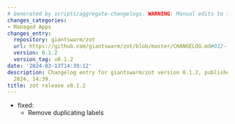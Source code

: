 ```yaml
---
# Generated by scripts/aggregate-changelogs. WARNING: Manual edits to this files will be overwritten.
changes_categories:
- Managed Apps
changes_entry:
  repository: giantswarm/zot
  url: https://github.com/giantswarm/zot/blob/master/CHANGELOG.md#012---2024-03-13
  version: 0.1.2
  version_tag: v0.1.2
date: '2024-03-13T14:39:12'
description: Changelog entry for giantswarm/zot version 0.1.2, published on 13 March
  2024, 14:39.
title: zot release v0.1.2
---
```


- fixed:
  - Remove duplicating labels
